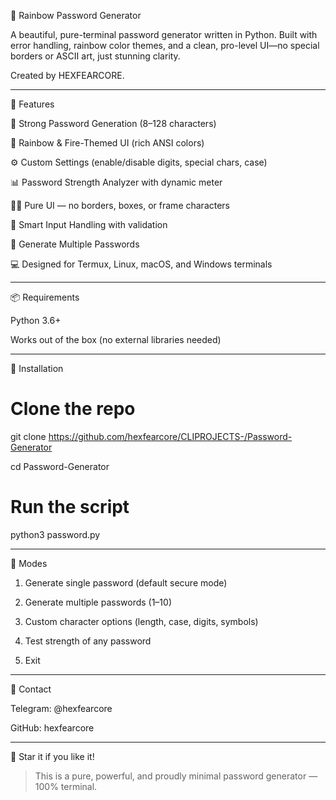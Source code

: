 🌈 Rainbow Password Generator

A beautiful, pure-terminal password generator written in Python. Built with error handling, rainbow color themes, and a clean, pro-level UI—no special borders or ASCII art, just stunning clarity.

Created by HEXFEARCORE.


---

🚀 Features

🔐 Strong Password Generation (8–128 characters)

🌈 Rainbow & Fire-Themed UI (rich ANSI colors)

⚙️ Custom Settings (enable/disable digits, special chars, case)

📊 Password Strength Analyzer with dynamic meter

👨‍💻 Pure UI — no borders, boxes, or frame characters

🧠 Smart Input Handling with validation

🔁 Generate Multiple Passwords

💻 Designed for Termux, Linux, macOS, and Windows terminals



---

📦 Requirements

Python 3.6+

Works out of the box (no external libraries needed)



---

🔧 Installation

# Clone the repo
git clone https://github.com/hexfearcore/CLIPROJECTS-/Password-Generator

cd Password-Generator

# Run the script
python3 password.py


---

🧪 Modes

1. Generate single password (default secure mode)


2. Generate multiple passwords (1–10)


3. Custom character options (length, case, digits, symbols)


4. Test strength of any password


5. Exit

---

💬 Contact

Telegram: @hexfearcore

GitHub: hexfearcore


---

🌟 Star it if you like it!

> This is a pure, powerful, and proudly minimal password generator — 100% terminal.

